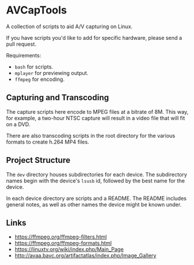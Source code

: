 # AVCapTools
A collection of scripts to aid A/V capturing on Linux.

If you have scripts you'd like to add for specific hardware, please send a pull request.

Requirements:
- `bash` for scripts.
- `mplayer` for previewing output.
- `ffmpeg` for encoding.

## Capturing and Transcoding
The capture scripts here encode to MPEG files at a bitrate of 8M.
This way, for example, a two-hour NTSC capture will result in a video file that will fit on a DVD.

There are also transcoding scripts in the root directory for the various formats to create h.264 MP4 files.

## Project Structure
The `dev` directory houses subdirectories for each device.
The subdirectory names begin with the device's `lsusb` id, followed by the best name for the device.

In each device directory are scripts and a README.
The README includes general notes, as well as other names the device might be known under.

## Links
- https://ffmpeg.org/ffmpeg-filters.html
- https://ffmpeg.org/ffmpeg-formats.html
- https://linuxtv.org/wiki/index.php/Main_Page
- http://avaa.bavc.org/artifactatlas/index.php/Image_Gallery
